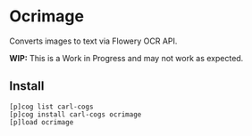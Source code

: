 # Ocrimage

Converts images to text via Flowery OCR API.

**WIP:** This is a Work in Progress and may not work as expected.

## Install

```text
[p]cog list carl-cogs
[p]cog install carl-cogs ocrimage
[p]load ocrimage
```
